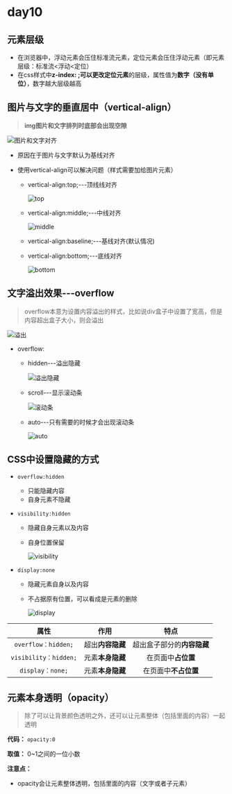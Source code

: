 # day10

## 元素层级

- 在浏览器中，浮动元素会压住标准流元素，定位元素会压住浮动元素（即元素层级：标准流<浮动<定位）
- 在css样式中**z-index: ;**可以更改**定位元素**的层级，属性值为**数字（没有单位）**，数字越大层级越高

## 图片与文字的垂直居中（vertical-align）

> **img图片和文字排列时底部会出现空隙**

![图片和文字对齐](./media/图片和文字对齐.jpg)

- 原因在于图片与文字默认为基线对齐

- 使用vertical-align可以解决问题（样式需要加给图片元素）

  - vertical-align:top;---顶线线对齐

    ![top](./media/top.jpg)

  - vertical-align:middle;---中线对齐

    ![middle](./media/middle.jpg)

  - vertical-align:baseline;---基线对齐(默认情况)

  - vertical-align:bottom;---底线对齐

    ![bottom](./media/bottom.jpg)

## 文字溢出效果---overflow

> ​	overflow本意为设置内容溢出的样式，比如说div盒子中设置了宽高，但是内容超出盒子大小，则会溢出

![溢出](./media/溢出.jpg)

- overflow:

  - hidden---溢出隐藏

    ![溢出隐藏](./media/溢出隐藏.jpg)

  - scroll---显示滚动条

    ![滚动条](./media/滚动条.jpg)

  - auto---只有需要的时候才会出现滚动条

    ![auto](./media/auto.jpg)

## CSS中设置隐藏的方式

- `overflow:hidden`

  - 只能隐藏内容
  - 自身元素不隐藏

- `visibility:hidden`

  - 隐藏自身元素以及内容

  - 自身位置保留

    ![visibility](./media/visibility.jpg)

- `display:none`

  - 隐藏元素自身以及内容

  - 不占据原有位置，可以看成是元素的删除

    ![display](./media/display.jpg)

|         属性          |       作用       |            特点            |
| :-------------------: | :--------------: | :------------------------: |
|  `overflow：hidden;`  | 超出**内容隐藏** | 超出盒子部分的**内容隐藏** |
| `visibility：hidden;` | 元素**本身隐藏** |     在页面中**占位置**     |
|   `display：none;`    | 元素**本身隐藏** |    在页面中**不占位置**    |

## 元素本身透明（opacity）

> 除了可以让背景颜色透明之外，还可以让元素整体（包括里面的内容）一起透明

**代码：** `opacity:0` 

**取值：** 0~1之间的一位小数

**注意点：**

- opacity会让元素整体透明，包括里面的内容（文字或者子元素）


